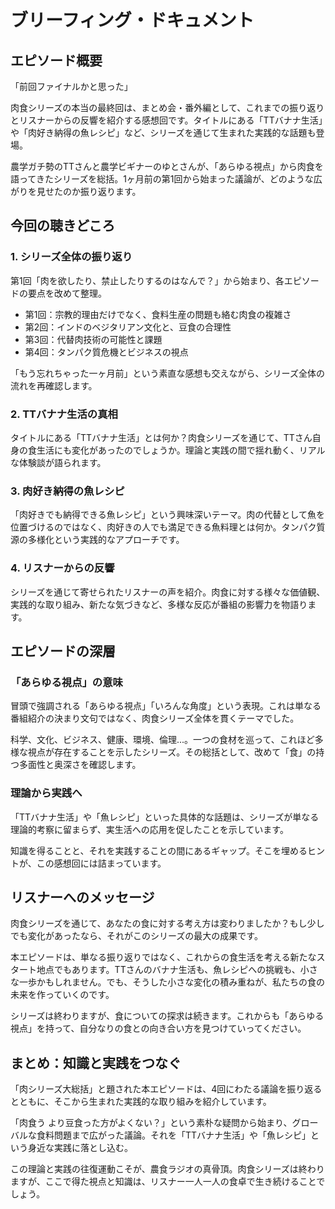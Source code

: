 # ブリーフィング・ドキュメント

## エピソード概要

「前回ファイナルかと思った」

肉食シリーズの本当の最終回は、まとめ会・番外編として、これまでの振り返りとリスナーからの反響を紹介する感想回です。タイトルにある「TTバナナ生活」や「肉好き納得の魚レシピ」など、シリーズを通じて生まれた実践的な話題も登場。

農学ガチ勢のTTさんと農学ビギナーのゆとさんが、「あらゆる視点」から肉食を語ってきたシリーズを総括。1ヶ月前の第1回から始まった議論が、どのような広がりを見せたのか振り返ります。

## 今回の聴きどころ

### 1. シリーズ全体の振り返り

第1回「肉を欲したり、禁止したりするのはなんで？」から始まり、各エピソードの要点を改めて整理。

- 第1回：宗教的理由だけでなく、食料生産の問題も絡む肉食の複雑さ
- 第2回：インドのベジタリアン文化と、豆食の合理性
- 第3回：代替肉技術の可能性と課題
- 第4回：タンパク質危機とビジネスの視点

「もう忘れちゃった一ヶ月前」という素直な感想も交えながら、シリーズ全体の流れを再確認します。

### 2. TTバナナ生活の真相

タイトルにある「TTバナナ生活」とは何か？肉食シリーズを通じて、TTさん自身の食生活にも変化があったのでしょうか。理論と実践の間で揺れ動く、リアルな体験談が語られます。

### 3. 肉好き納得の魚レシピ

「肉好きでも納得できる魚レシピ」という興味深いテーマ。肉の代替として魚を位置づけるのではなく、肉好きの人でも満足できる魚料理とは何か。タンパク質源の多様化という実践的なアプローチです。

### 4. リスナーからの反響

シリーズを通じて寄せられたリスナーの声を紹介。肉食に対する様々な価値観、実践的な取り組み、新たな気づきなど、多様な反応が番組の影響力を物語ります。

## エピソードの深層

### 「あらゆる視点」の意味

冒頭で強調される「あらゆる視点」「いろんな角度」という表現。これは単なる番組紹介の決まり文句ではなく、肉食シリーズ全体を貫くテーマでした。

科学、文化、ビジネス、健康、環境、倫理...。一つの食材を巡って、これほど多様な視点が存在することを示したシリーズ。その総括として、改めて「食」の持つ多面性と奥深さを確認します。

### 理論から実践へ

「TTバナナ生活」や「魚レシピ」といった具体的な話題は、シリーズが単なる理論的考察に留まらず、実生活への応用を促したことを示しています。

知識を得ることと、それを実践することの間にあるギャップ。そこを埋めるヒントが、この感想回には詰まっています。

## リスナーへのメッセージ

肉食シリーズを通じて、あなたの食に対する考え方は変わりましたか？もし少しでも変化があったなら、それがこのシリーズの最大の成果です。

本エピソードは、単なる振り返りではなく、これからの食生活を考える新たなスタート地点でもあります。TTさんのバナナ生活も、魚レシピへの挑戦も、小さな一歩かもしれません。でも、そうした小さな変化の積み重ねが、私たちの食の未来を作っていくのです。

シリーズは終わりますが、食についての探求は続きます。これからも「あらゆる視点」を持って、自分なりの食との向き合い方を見つけていってください。

## まとめ：知識と実践をつなぐ

「肉シリーズ大総括」と題された本エピソードは、4回にわたる議論を振り返るとともに、そこから生まれた実践的な取り組みを紹介しています。

「肉食う より豆食った方がよくない？」という素朴な疑問から始まり、グローバルな食料問題まで広がった議論。それを「TTバナナ生活」や「魚レシピ」という身近な実践に落とし込む。

この理論と実践の往復運動こそが、農食ラジオの真骨頂。肉食シリーズは終わりますが、ここで得た視点と知識は、リスナー一人一人の食卓で生き続けることでしょう。